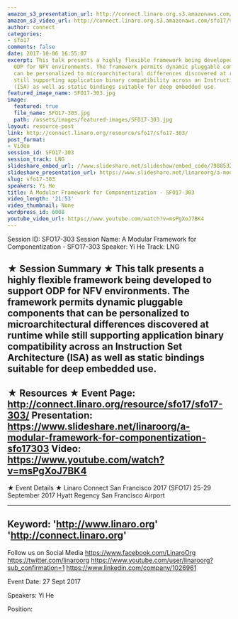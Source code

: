 ```yaml
---
amazon_s3_presentation_url: http://connect.linaro.org.s3.amazonaws.com/sfo17/Presentations/SFO17-303%20A%20Modular%20Framework%20for%20Componentization.pdf
amazon_s3_video_url: http://connect.linaro.org.s3.amazonaws.com/sfo17/Videos/SFO17-303%20A%20Modular%20Framework%20for%20Componentization.mp4
author: connect
categories:
- sfo17
comments: false
date: 2017-10-06 16:55:07
excerpt: This talk presents a highly flexible framework being developed to support
  ODP for NFV environments. The framework permits dynamic pluggable components that
  can be personalized to microarchitectural differences discovered at runtime while
  still supporting application binary compatibility across an Instruction Set Architecture
  (ISA) as well as static bindings suitable for deep embedded use.
featured_image_name: SFO17-303.jpg
image:
  featured: true
  file_name: SFO17-303.jpg
  path: /assets/images/featured-images/SFO17-303.jpg
layout: resource-post
link: http://connect.linaro.org/resource/sfo17/sfo17-303/
post_format:
- Video
session_id: SFO17-303
session_track: LNG
slideshare_embed_url: //www.slideshare.net/slideshow/embed_code/79885322
slideshare_presentation_url: https://www.slideshare.net/linaroorg/a-modular-framework-for-componentization-sfo17303
slug: sfo17-303
speakers: Yi He
title: A Modular Framework for Componentization - SFO17-303
video_length: '21:53'
video_thumbnail: None
wordpress_id: 6008
youtube_video_url: https://www.youtube.com/watch?v=msPgXoJ7BK4
---
```


Session ID: SFO17-303
Session Name: A Modular Framework for Componentization - SFO17-303
Speaker: Yi He 
Track: LNG


★ Session Summary ★
This talk presents a highly flexible framework being developed to support ODP for NFV environments. The framework permits dynamic pluggable components that can be personalized to microarchitectural differences discovered at runtime while still supporting application binary compatibility across an Instruction Set Architecture (ISA) as well as static bindings suitable for deep embedded use.
---------------------------------------------------
★ Resources ★
Event Page: http://connect.linaro.org/resource/sfo17/sfo17-303/
Presentation: https://www.slideshare.net/linaroorg/a-modular-framework-for-componentization-sfo17303
Video: https://www.youtube.com/watch?v=msPgXoJ7BK4
 ---------------------------------------------------

★ Event Details ★
Linaro Connect San Francisco 2017 (SFO17)
25-29 September 2017
Hyatt Regency San Francisco Airport

---------------------------------------------------
Keyword: 
'http://www.linaro.org'
'http://connect.linaro.org'
---------------------------------------------------
Follow us on Social Media
https://www.facebook.com/LinaroOrg
https://twitter.com/linaroorg
https://www.youtube.com/user/linaroorg?sub_confirmation=1
https://www.linkedin.com/company/1026961

Event Date: 27 Sept 2017

Speakers: Yi He

Position:
